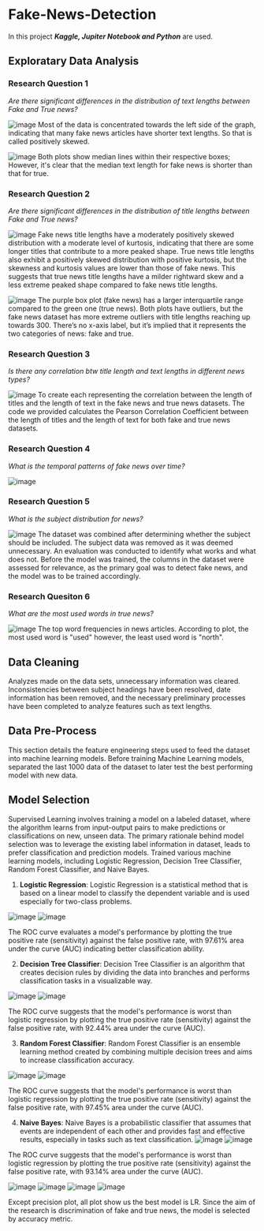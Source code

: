 # Fake-News-Detection

In this project ***Kaggle, Jupiter Notebook and Python*** are used.

## Exploratary Data Analysis
### **Research Question 1**
*Are there significant differences in the distribution of text lengths between Fake and True news?*

![image](https://github.com/user-attachments/assets/50e0ac73-99c2-4029-8a6b-0c0952a7eb58)
Most of the data is concentrated towards the left side of the graph, indicating that many fake news articles have shorter text lengths. So that is called positively skewed.

![image](https://github.com/user-attachments/assets/1d3cecb3-463f-4590-ad82-c9fcdbdc3e71)
Both plots show median lines within their respective boxes; However, it's clear that the median text length for fake news is shorter than that for true.

### **Research Question 2**
*Are there significant differences in the distribution of title lengths between Fake and True news?*

![image](https://github.com/user-attachments/assets/71b32363-f474-499a-901c-558911ae5232)
Fake news title lengths have a moderately positively skewed distribution with a moderate level of kurtosis, indicating that there are some longer titles that contribute to a more peaked shape. True news title lengths also exhibit a positively skewed distribution with positive kurtosis, but the skewness and kurtosis values are lower than those of fake news. This suggests that true news title lengths have a milder rightward skew and a less extreme peaked shape compared to fake news title lengths.

![image](https://github.com/user-attachments/assets/f14b537d-5888-468f-a764-de2f88ca0b9a)
The purple box plot (fake news) has a larger interquartile range compared to the green one (true news). Both plots have outliers, but the fake news dataset has more extreme outliers with title lengths reaching up towards 300. There’s no x-axis label, but it’s implied that it represents the two categories of news: fake and true.

### **Research Question 3**
*Is there any correlation btw title length and text lengths in different news types?*

![image](https://github.com/user-attachments/assets/b2073993-7ca9-4446-8326-35827164f656)
To create each representing the correlation between the length of titles and the length of text in the fake news and true news datasets. The code we provided calculates the Pearson Correlation Coefficient between the length of titles and the length of text for both fake and true news datasets.

### **Research Question 4**
*What is the temporal patterns of fake news over time?*

![image](https://github.com/user-attachments/assets/0205d7e0-a878-4316-862c-386894bfebd7)

### **Research Question 5**
*What is the subject distribution for news?*

![image](https://github.com/user-attachments/assets/f3acd741-0f2d-4080-890b-fe2e5cff25e2)
The dataset was combined after determining whether the subject should be included. The subject data was removed as it was deemed unnecessary. An evaluation was conducted to identify what works and what does not. Before the model was trained, the columns in the dataset were assessed for relevance, as the primary goal was to detect fake news, and the model was to be trained accordingly.

### **Research Quesiton 6**
*What are the most used words in true news?*

![image](https://github.com/user-attachments/assets/0aee15fb-f674-4b3b-b2e0-04c7a994f376)
The top word frequencies in news articles. According to plot, the most used word is "used" however, the least used word is "north".

## Data Cleaning
Analyzes made on the data sets, unnecessary information was cleared. Inconsistencies between subject headings have been resolved, date information has been removed, and the necessary preliminary processes have been completed to analyze features such as text lengths.

## Data Pre-Process
This section details the feature engineering steps used to feed the dataset into machine learning models.
Before training Machine Learning models, separated the last 1000 data of the dataset to later test the best performing model with new data.

## Model Selection
Supervised Learning involves training a model on a labeled dataset, where the algorithm learns from input-output pairs to make predictions or classifications on new, unseen data. The primary rationale behind model selection was to leverage the existing label information in dataset, leads to prefer classification and prediction models.
Trained various machine learning models, including Logistic Regression, Decision Tree Classifier, Random Forest Classifier, and Naive Bayes.

1) **Logistic Regression**: Logistic Regression is a statistical method that is based on a linear model to classify the dependent variable and is used especially for two-class problems.

  ![image](https://github.com/user-attachments/assets/89d5733f-d7f9-4c58-aaef-5e09debf903d)
  ![image](https://github.com/user-attachments/assets/937bd1ed-fa0e-46e7-8d31-ad94960fbb12)
  
  The ROC curve evaluates a model's performance by plotting the true positive rate (sensitivity) against the false positive rate, with 97.61% area under the curve (AUC) indicating better classification ability.

2) **Decision Tree Classifier**: Decision Tree Classifier is an algorithm that creates decision rules by dividing the data into branches and performs classification tasks in a visualizable way.
   
  ![image](https://github.com/user-attachments/assets/113db32e-0150-4ebc-810e-e698daf11c74)
  ![image](https://github.com/user-attachments/assets/a07111ad-57c5-478c-b408-e55efb429e10)

  The ROC curve suggests that the model's performance is worst than logistic regression by plotting the true positive rate (sensitivity) against the false positive rate, with 92.44% area under the curve (AUC).

3) **Random Forest Classifier**: Random Forest Classifier is an ensemble learning method created by combining multiple decision trees and aims to increase classification accuracy.
   
  ![image](https://github.com/user-attachments/assets/9299d5ca-3c41-4456-862f-4cdc99ee8b29)
  ![image](https://github.com/user-attachments/assets/214f1068-29ef-43af-bc51-044b6c73b8a6)
  
  The ROC curve suggests that the model's performance is worst than logistic regression by plotting the true positive rate (sensitivity) against the false positive rate, with 97.45% area under the curve (AUC).

4) **Naive Bayes**: Naive Bayes is a probabilistic classifier that assumes that events are independent of each other and provides fast and effective results, especially in tasks such as text classification.
  ![image](https://github.com/user-attachments/assets/43c38fe6-e4a8-42bc-b84d-313c4edaf580)
  ![image](https://github.com/user-attachments/assets/d77c8fc5-5baa-41b8-bd9e-1ce94dfff5c8)

  The ROC curve suggests that the model's performance is worst than logistic regression by plotting the true positive rate (sensitivity) against the false positive rate, with 93.14% area under the curve (AUC).

![image](https://github.com/user-attachments/assets/796c01a3-82cc-4cbd-91d9-e1ada3420777)
![image](https://github.com/user-attachments/assets/10c67ec7-9606-4b21-9f9b-40ce2b55b4f8)
![image](https://github.com/user-attachments/assets/de49840c-0dd9-4ae9-83e6-3def7462d4e2)
![image](https://github.com/user-attachments/assets/c7d197bd-96d7-46f8-bcb7-60bbbc455841)

Except precision plot, all plot show us the best model is LR. Since the aim of the research is discrimination of fake and true news, the model is selected by accuracy metric.
